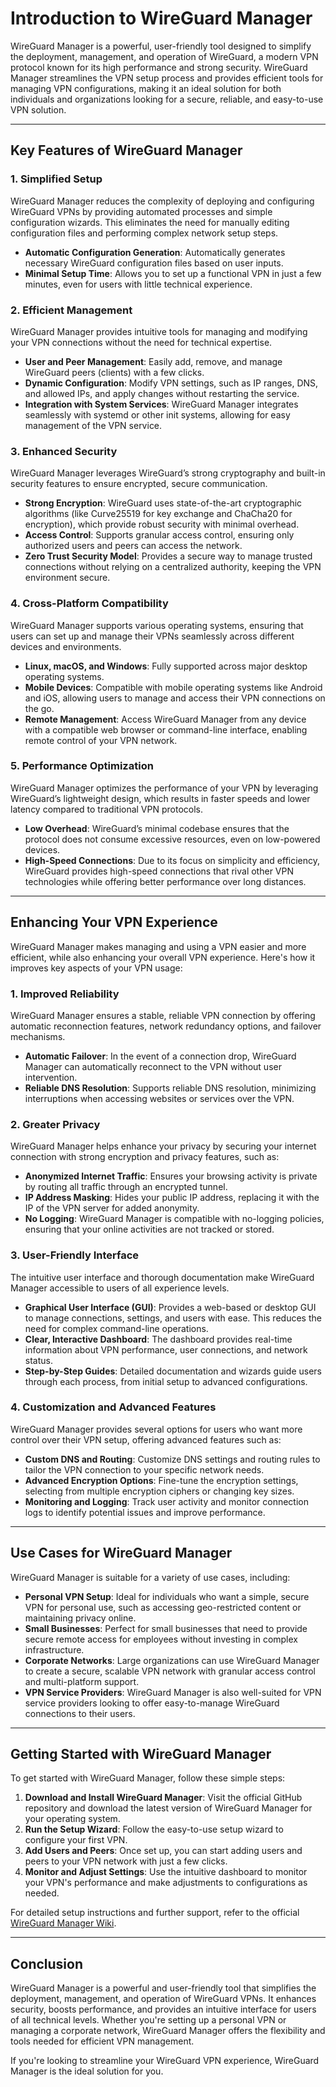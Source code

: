 # **Introduction to WireGuard Manager**

WireGuard Manager is a powerful, user-friendly tool designed to simplify the deployment, management, and operation of WireGuard, a modern VPN protocol known for its high performance and strong security. WireGuard Manager streamlines the VPN setup process and provides efficient tools for managing VPN configurations, making it an ideal solution for both individuals and organizations looking for a secure, reliable, and easy-to-use VPN solution.

---

## **Key Features of WireGuard Manager**

### **1. Simplified Setup**

WireGuard Manager reduces the complexity of deploying and configuring WireGuard VPNs by providing automated processes and simple configuration wizards. This eliminates the need for manually editing configuration files and performing complex network setup steps.

- **Automatic Configuration Generation**: Automatically generates necessary WireGuard configuration files based on user inputs.
- **Minimal Setup Time**: Allows you to set up a functional VPN in just a few minutes, even for users with little technical experience.

### **2. Efficient Management**

WireGuard Manager provides intuitive tools for managing and modifying your VPN connections without the need for technical expertise.

- **User and Peer Management**: Easily add, remove, and manage WireGuard peers (clients) with a few clicks.
- **Dynamic Configuration**: Modify VPN settings, such as IP ranges, DNS, and allowed IPs, and apply changes without restarting the service.
- **Integration with System Services**: WireGuard Manager integrates seamlessly with systemd or other init systems, allowing for easy management of the VPN service.

### **3. Enhanced Security**

WireGuard Manager leverages WireGuard’s strong cryptography and built-in security features to ensure encrypted, secure communication.

- **Strong Encryption**: WireGuard uses state-of-the-art cryptographic algorithms (like Curve25519 for key exchange and ChaCha20 for encryption), which provide robust security with minimal overhead.
- **Access Control**: Supports granular access control, ensuring only authorized users and peers can access the network.
- **Zero Trust Security Model**: Provides a secure way to manage trusted connections without relying on a centralized authority, keeping the VPN environment secure.

### **4. Cross-Platform Compatibility**

WireGuard Manager supports various operating systems, ensuring that users can set up and manage their VPNs seamlessly across different devices and environments.

- **Linux, macOS, and Windows**: Fully supported across major desktop operating systems.
- **Mobile Devices**: Compatible with mobile operating systems like Android and iOS, allowing users to manage and access their VPN connections on the go.
- **Remote Management**: Access WireGuard Manager from any device with a compatible web browser or command-line interface, enabling remote control of your VPN network.

### **5. Performance Optimization**

WireGuard Manager optimizes the performance of your VPN by leveraging WireGuard’s lightweight design, which results in faster speeds and lower latency compared to traditional VPN protocols.

- **Low Overhead**: WireGuard’s minimal codebase ensures that the protocol does not consume excessive resources, even on low-powered devices.
- **High-Speed Connections**: Due to its focus on simplicity and efficiency, WireGuard provides high-speed connections that rival other VPN technologies while offering better performance over long distances.

---

## **Enhancing Your VPN Experience**

WireGuard Manager makes managing and using a VPN easier and more efficient, while also enhancing your overall VPN experience. Here's how it improves key aspects of your VPN usage:

### **1. Improved Reliability**

WireGuard Manager ensures a stable, reliable VPN connection by offering automatic reconnection features, network redundancy options, and failover mechanisms.

- **Automatic Failover**: In the event of a connection drop, WireGuard Manager can automatically reconnect to the VPN without user intervention.
- **Reliable DNS Resolution**: Supports reliable DNS resolution, minimizing interruptions when accessing websites or services over the VPN.

### **2. Greater Privacy**

WireGuard Manager helps enhance your privacy by securing your internet connection with strong encryption and privacy features, such as:

- **Anonymized Internet Traffic**: Ensures your browsing activity is private by routing all traffic through an encrypted tunnel.
- **IP Address Masking**: Hides your public IP address, replacing it with the IP of the VPN server for added anonymity.
- **No Logging**: WireGuard Manager is compatible with no-logging policies, ensuring that your online activities are not tracked or stored.

### **3. User-Friendly Interface**

The intuitive user interface and thorough documentation make WireGuard Manager accessible to users of all experience levels.

- **Graphical User Interface (GUI)**: Provides a web-based or desktop GUI to manage connections, settings, and users with ease. This reduces the need for complex command-line operations.
- **Clear, Interactive Dashboard**: The dashboard provides real-time information about VPN performance, user connections, and network status.
- **Step-by-Step Guides**: Detailed documentation and wizards guide users through each process, from initial setup to advanced configurations.

### **4. Customization and Advanced Features**

WireGuard Manager provides several options for users who want more control over their VPN setup, offering advanced features such as:

- **Custom DNS and Routing**: Customize DNS settings and routing rules to tailor the VPN connection to your specific network needs.
- **Advanced Encryption Options**: Fine-tune the encryption settings, selecting from multiple encryption ciphers or changing key sizes.
- **Monitoring and Logging**: Track user activity and monitor connection logs to identify potential issues and improve performance.

---

## **Use Cases for WireGuard Manager**

WireGuard Manager is suitable for a variety of use cases, including:

- **Personal VPN Setup**: Ideal for individuals who want a simple, secure VPN for personal use, such as accessing geo-restricted content or maintaining privacy online.
- **Small Businesses**: Perfect for small businesses that need to provide secure remote access for employees without investing in complex infrastructure.
- **Corporate Networks**: Large organizations can use WireGuard Manager to create a secure, scalable VPN network with granular access control and multi-platform support.
- **VPN Service Providers**: WireGuard Manager is also well-suited for VPN service providers looking to offer easy-to-manage WireGuard connections to their users.

---

## **Getting Started with WireGuard Manager**

To get started with WireGuard Manager, follow these simple steps:

1. **Download and Install WireGuard Manager**: Visit the official GitHub repository and download the latest version of WireGuard Manager for your operating system.
2. **Run the Setup Wizard**: Follow the easy-to-use setup wizard to configure your first VPN.
3. **Add Users and Peers**: Once set up, you can start adding users and peers to your VPN network with just a few clicks.
4. **Monitor and Adjust Settings**: Use the intuitive dashboard to monitor your VPN's performance and make adjustments to configurations as needed.

For detailed setup instructions and further support, refer to the official [WireGuard Manager Wiki](https://github.com/complexorganizations/wireguard-manager/wiki).

---

## **Conclusion**

WireGuard Manager is a powerful and user-friendly tool that simplifies the deployment, management, and operation of WireGuard VPNs. It enhances security, boosts performance, and provides an intuitive interface for users of all technical levels. Whether you're setting up a personal VPN or managing a corporate network, WireGuard Manager offers the flexibility and tools needed for efficient VPN management.

If you're looking to streamline your WireGuard VPN experience, WireGuard Manager is the ideal solution for you.
